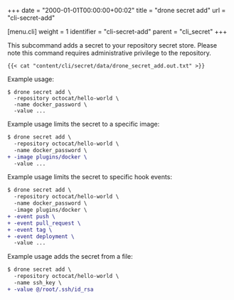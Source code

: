 +++
date = "2000-01-01T00:00:00+00:02"
title = "drone secret add"
url = "cli-secret-add"

[menu.cli]
  weight = 1
  identifier = "cli-secret-add"
  parent = "cli_secret"
+++

This subcommand adds a secret to your repository secret store. Please note this command requires administrative privilege to the repository.

```text
{{< cat "content/cli/secret/data/drone_secret_add.out.txt" >}}
```

Example usage:

```text
$ drone secret add \
  -repository octocat/hello-world \
  -name docker_password \
  -value ...
```

Example usage limits the secret to a specific image:

```diff
$ drone secret add \
  -repository octocat/hello-world \
  -name docker_password \
+ -image plugins/docker \
  -value ...
```

Example usage limits the secret to specific hook events:

```diff
$ drone secret add \
  -repository octocat/hello-world \
  -name docker_password \
  -image plugins/docker \
+ -event push \
+ -event pull_request \
+ -event tag \
+ -event deployment \
  -value ...
```

Example usage adds the secret from a file:

```diff
$ drone secret add \
  -repository octocat/hello-world \
  -name ssh_key \
+ -value @/root/.ssh/id_rsa
```
